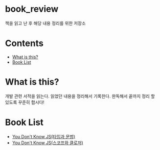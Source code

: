 # book_review
 책을 읽고 난 후 해당 내용 정리를 위한 저장소

# Contents
- [What is this?](#what-is-this?)
- [Book List](#Book-List)

# What is this?

개발 관련 서적을 읽는다. 읽었던 내용을 정리해서 기록한다. 완독해서 끝까지 정리 할 있도록 꾸준히 합시다!

# Book List

- [You Don't Know JS(타입과 문법)](https://github.com/HoseokNa/book_review/tree/master/YOU_DONT_KNOW_JS(TYPE_GRAMMAR))
- [You Don't Know JS(스코프와 클로저)](ttps://github.com/HoseokNa/book_review/tree/master/YOU_DONT_KNOW_JS(SCOPE&CLOSURES))
